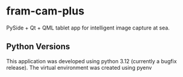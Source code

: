 # fram-cam-plus

PySide + Qt + QML tablet app for intelligent image capture at sea.

## Python Versions

This application was developed using python 3.12 (currently a bugfix release). The virtual environment
was created using pyenv
